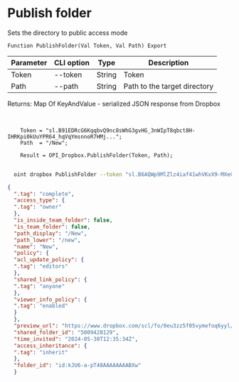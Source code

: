 ﻿---
sidebar_position: 1
---

# Publish folder
 Sets the directory to public access mode



`Function PublishFolder(Val Token, Val Path) Export`

  | Parameter | CLI option | Type | Description |
  |-|-|-|-|
  | Token | --token | String | Token |
  | Path | --path | String | Path to the target directory |

  
  Returns:  Map Of KeyAndValue - serialized JSON response from Dropbox

<br/>




```bsl title="Code example"
    Token = "sl.B91EDRcG6KqqbvQ9nc8sWhG3gvHG_3nWIpT8qbct8H-IHRKpi0kUuYPR64_hqVqYmsnnoR7HMj...";
    Path  = "/New";

    Result = OPI_Dropbox.PublishFolder(Token, Path);
```



```sh title="CLI command example"
    
  oint dropbox PublishFolder --token "sl.B6AQWp9MlZlz4iaf41whVKxX9-MXeCiQhPRe4YIRxFmZ3zHsdjmOAatzgaWVhqmlIOvDD6WIUQ..." --path %path%

```

```json title="Result"
{
  ".tag": "complete",
  "access_type": {
  ".tag": "owner"
  },
  "is_inside_team_folder": false,
  "is_team_folder": false,
  "path_display": "/New",
  "path_lower": "/new",
  "name": "New",
  "policy": {
  "acl_update_policy": {
  ".tag": "editors"
  },
  "shared_link_policy": {
  ".tag": "anyone"
  },
  "viewer_info_policy": {
  ".tag": "enabled"
  }
  },
  "preview_url": "https://www.dropbox.com/scl/fo/0eu3zz5f05vymefoq6yyl/h?dl=0",
  "shared_folder_id": "5009428129",
  "time_invited": "2024-05-30T12:35:34Z",
  "access_inheritance": {
  ".tag": "inherit"
  },
  "folder_id": "id:kJU6-a-pT48AAAAAAAABXw"
  }
```
